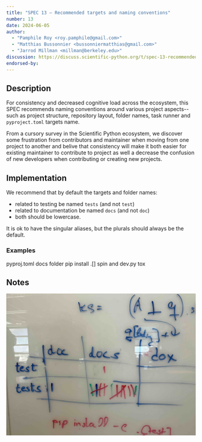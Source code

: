 ```yaml
---
title: "SPEC 13 — Recommended targets and naming conventions"
number: 13
date: 2024-06-05
author:
  - "Pamphile Roy <roy.pamphile@gmail.com>"
  - "Matthias Bussonnier <bussonniermatthias@gmail.com>"
  - "Jarrod Millman <millman@berkeley.edu>"
discussion: https://discuss.scientific-python.org/t/spec-13-recommended-targets-and-naming-conventions
endorsed-by:
---
```


## Description

For consistency and decreased cognitive load across the ecosystem, this SPEC recommends naming conventions around various project aspects--such as project structure, repository layout, folder names, task runner and `pyproject.toml` targets name.

From a cursory survey in the Scientific Python ecosystem, we discover some frustration from contributors and maintainer when moving from one project to another and belive that consistency will make it both easier for existing maintainer to contribute to project as well a decrease the confusion of new developers when contributing or creating new projects.

## Implementation

We recommend that  by default the targets and folder names:
 - related to testing be named `tests` (and not `test`)
 - related to documentation be named `docs` (and not `doc`)
 - both should be lowercase.

It is ok to have the singular aliases, but the plurals should always be the default.

### Examples

pyproj.toml
docs folder
pip install .[] 
spin and dev.py
tox

## Notes

![Vote from ecosystem maintainers at the 2024 Scientific Python Ecosystem Summit in Seattle](./ecosystem_voting.jpg)
